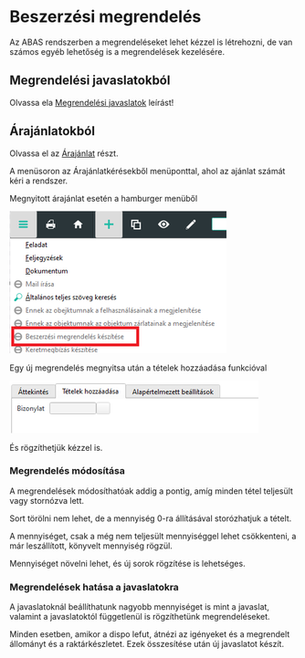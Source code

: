 # Beszerzési megrendelés

Az ABAS rendszerben a megrendeléseket lehet kézzel is létrehozni, de van számos egyéb lehetőség is a megrendelések kezelésére.


## Megrendelési javaslatokból

Olvassa ela [Megrendelési javaslatok](beszerzesi-javaslatok.md) leírást!

## Árajánlatokból

Olvassa el az [Árajánlat](ajanlatkeresek.md) részt.

A menüsoron az Árajánlatkérésekből menüponttal, ahol az ajánlat számát kéri a rendszer.

Megnyitott árajánlat esetén a hamburger menüből

![alt text](image-12.png)

Egy új megrendelés megnyitsa után a tételek hozzáadása funkcióval

![alt text](image-13.png)

És rögzíthetjük kézzel is.


### Megrendelés módosítása

A megrendelések módosíthatóak addig a pontig, amíg minden tétel teljesült vagy stornózva lett. 

Sort törölni nem lehet, de a mennyiség 0-ra állításával storózhatjuk a tételt.

A mennyiséget, csak a még nem teljesült mennyiséggel lehet csökkenteni, a már leszállított, könyvelt mennyiség rögzül.

Mennyiséget növelni lehet, és új sorok rögzítése is lehetséges.

### Megrendelések hatása a javaslatokra

A javaslatoknál beállíthatunk nagyobb mennyiséget is mint a javaslat, valamint a javaslatoktól függetlenül is rögzíthetünk megrendeléseket.

Minden esetben, amikor a dispo lefut, átnézi az igényeket és a megrendelt állományt és a raktárkészletet. Ezek összesítése után új javaslatot készít.

